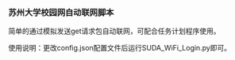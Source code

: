 ### 苏州大学校园网自动联网脚本

简单的通过模拟发送get请求包自动联网，可配合任务计划程序使用。

使用说明：更改config.json配置文件后运行SUDA_WiFi_Login.py即可。
